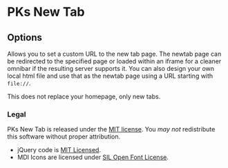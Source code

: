 # PKs New Tab

## Options

Allows you to set a custom URL to the new tab page. The newtab page can be redirected
to the specified page or loaded within an iframe for a cleaner omnibar if the resulting
server supports it. You can also design your own local html file and use that as
the newtab page using a URL starting with `file://`.

This does not replace your homepage, only new tabs.

### Legal

PKs New Tab is released under the [MIT license](http://bit.ly/mit-license).
You *may not* redistribute this software without proper attribution.

* jQuery code is [MIT Licensed](https://github.com/jquery/jquery/blob/master/MIT-LICENSE.txt). 
* MDI Icons are licensed under [SIL Open Font License](https://github.com/cleandersonlobo/mdi-icons/blob/master/MaterialDesign-MDI/license.md#sil-open-font-license-version-11---26-february-2007).
